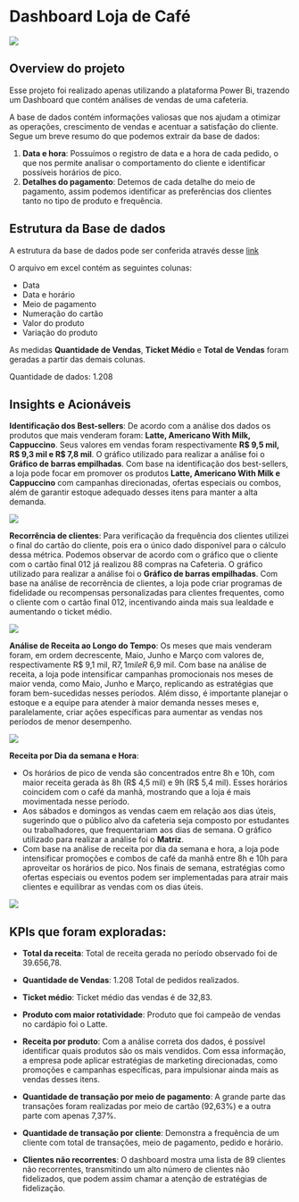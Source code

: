 # Dashboard Loja de Café

![](https://i.postimg.cc/fbYZpyZ2/Screenshot-1.jpg)

## Overview do projeto

Esse projeto foi realizado apenas utilizando a plataforma Power Bi, trazendo um Dashboard que contém análises de vendas de uma cafeteria. 

A base de dados contém informações valiosas que nos ajudam a otimizar as operações, crescimento de vendas e acentuar a satisfação do cliente. Segue um breve resumo do que podemos extrair da base de dados: 

1. **Data e hora**: Possuímos o registro de data e a hora de cada pedido, o que nos permite analisar o comportamento do cliente e identificar possíveis horários de pico.
2. **Detalhes do pagamento**: Detemos de cada detalhe do meio de pagamento, assim podemos identificar as preferências dos clientes tanto no tipo de produto e frequência. 



## Estrutura da Base de dados 

A estrutura da base de dados pode ser conferida através desse [link](https://www.kaggle.com/datasets/ihelon/coffee-sales/data)

O arquivo em excel contém as seguintes colunas: 
* Data
* Data e horário
* Meio de pagamento
* Numeração do cartão
* Valor do produto
* Variação do produto
  
As medidas **Quantidade de Vendas**, **Ticket Médio** e **Total de Vendas** foram geradas a partir das demais colunas. 

Quantidade de dados: 1.208


## Insights e Acionáveis 

**Identificação dos Best-sellers**: De acordo com a análise dos dados os produtos que mais venderam foram: **Latte, Americano With Milk, Cappuccino**. Seus valores em vendas foram respectivamente **R$ 9,5 mil, R$ 9,3 mil e R$ 7,8 mil**. O gráfico utilizado para realizar a análise foi o **Gráfico de barras empilhadas**. Com base na identificação dos best-sellers, a loja pode focar em promover os produtos **Latte, Americano With Milk e Cappuccino** com campanhas direcionadas, ofertas especiais ou combos, além de garantir estoque adequado desses itens para manter a alta demanda.

![](https://i.postimg.cc/Cxm61V7h/Screenshot-3.jpg)

**Recorrência de clientes**: Para verificação da frequência dos clientes utilizei o final do cartão do cliente, pois era o único dado disponível para o cálculo dessa métrica. Podemos observar de acordo com o gráfico que o cliente com o cartão final 012 já realizou 88 compras na Cafeteria. O gráfico utilizado para realizar a análise foi o **Gráfico de barras empilhadas**. Com base na análise de recorrência de clientes, a loja pode criar programas de fidelidade ou recompensas personalizadas para clientes frequentes, como o cliente com o cartão final 012, incentivando ainda mais sua lealdade e aumentando o ticket médio.

![](https://i.postimg.cc/s2BdCXzd/Screenshot-4.jpg)

**Análise de Receita ao Longo do Tempo**: Os meses que mais venderam foram, em ordem decrescente, Maio, Junho e Março com valores de, respectivamente R$ 9,1 mil, R$7,1 mil e R$ 6,9 mil. Com base na análise de receita, a loja pode intensificar campanhas promocionais nos meses de maior venda, como Maio, Junho e Março, replicando as estratégias que foram bem-sucedidas nesses períodos. Além disso, é importante planejar o estoque e a equipe para atender à maior demanda nesses meses e, paralelamente, criar ações específicas para aumentar as vendas nos períodos de menor desempenho.

![](https://i.postimg.cc/rFD85WQW/Screenshot-6.jpg)

**Receita por Dia da semana e Hora**: 
* Os horários de pico de venda são concentrados entre 8h e 10h, com maior receita gerada às 8h (R$ 4,5 mil) e 9h (R$ 5,4 mil). Esses horários coincidem com o café da manhã, mostrando que a loja é mais movimentada nesse período. 
* Aos sábados e domingos as vendas caem em relação aos dias úteis, sugerindo que o público alvo da cafeteria seja composto por estudantes ou trabalhadores, que frequentariam aos dias de semana. O gráfico utilizado para realizar a análise foi o **Matriz**.
*  Com base na análise de receita por dia da semana e hora, a loja pode intensificar promoções e combos de café da manhã entre 8h e 10h para aproveitar os horários de pico. Nos finais de semana, estratégias como ofertas especiais ou eventos podem ser implementadas para atrair mais clientes e equilibrar as vendas com os dias úteis.

![](https://i.postimg.cc/ht8jH2SR/Screenshot-5.jpg)

## KPIs que foram exploradas:

* **Total da receita**: Total de receita gerada no período observado foi de 39.656,78.

* **Quantidade de Vendas**: 1.208 Total de pedidos realizados.

* **Ticket médio**: Ticket médio das vendas é de 32,83. 

* **Produto com maior rotatividade**: Produto que foi campeão de vendas no cardápio foi o Latte.

* **Receita por produto**: Com a análise correta dos dados, é possível identificar quais produtos são os mais vendidos. Com essa informação, a empresa pode aplicar estratégias de marketing direcionadas, como promoções e campanhas específicas, para impulsionar ainda mais as vendas desses itens. 

* **Quantidade de transação por meio de pagamento**: A grande parte das transações foram realizadas por meio de cartão (92,63%) e a outra parte com apenas 7,37%. 

* **Quantidade de transação por cliente**: Demonstra a frequência de um cliente com total de transações, meio de pagamento, pedido e horário.

* **Clientes não recorrentes**: O dashboard mostra uma lista de 89 clientes não recorrentes, transmitindo um alto número de clientes não fidelizados, que podem assim chamar a atenção de estratégias de fidelização. 

 


